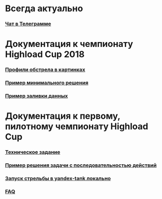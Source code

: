 Всегда актуально
========

### [Чат в Телеграмме](https://goo.gl/A9hkR8)


Документация к чемпионату Highload Cup 2018
========

### [Профили обстрела в картинках](profiles)

### [Пример минимального решения](minimal)

### [Пример заливки данных](data_loader)


Документация к первому, пилотному чемпионату Highload Cup
========

### [Техническое задание](2017/TECHNICAL_TASK.md)

### [Пример решения задачи с последовательностью действий](2017/EXAMPLE.md)

### [Запуск стрельбы в yandex-tank локально](2017/TANK.md)

### [FAQ](2017/FAQ.md)

